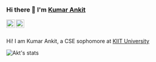### Hi there 👋 I'm <a href="https://github.com/Masters-Akt">Kumar Ankit </a>

<a href="https://www.linkedin.com/in/kumar-ankit-830512195/">
  <img align="left" alt="Akt's LinkdeIN" width="22px" src="https://cdn.jsdelivr.net/npm/simple-icons@v3/icons/linkedin.svg" />
</a>
<a href="https://www.instagram.com/masters_akt/?hl=en">
  <img align="left" alt="Akt's Instagram" width="22px" height="22px" src="https://cdn.jsdelivr.net/npm/simple-icons@v3/icons/instagram.svg" />
</a>
<br />
<br />

Hi! I am Kumar Ankit, a CSE sophomore at <a href ="http://kiit.ac.in/">KIIT University</a>

![Akt's stats](https://github-readme-stats.vercel.app/api?username=Masters-Akt&show_icons=true&hide_border=true)
<!--
**Masters-Akt/Masters-Akt** is a ✨ _special_ ✨ repository because its `README.md` (this file) appears on your GitHub profile.

Here are some ideas to get you started:

- 🔭 I’m currently working on ...
- 🌱 I’m currently learning ...
- 👯 I’m looking to collaborate on ...
- 🤔 I’m looking for help with ...
- 💬 Ask me about ...
- 📫 How to reach me: ...
- 😄 Pronouns: ...
- ⚡ Fun fact: ...
-->
